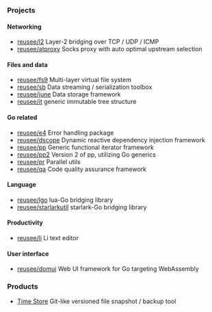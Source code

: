 ### Projects

#### Networking

* [reusee/l2](https://github.com/reusee/l2) Layer-2 bridging over TCP / UDP / ICMP
* [reusee/atproxy](https://github.com/reusee/atproxy) Socks proxy with auto optimal upstream selection

#### Files and data

* [reusee/fs9](https://github.com/reusee/fs9) Multi-layer virtual file system
* [reusee/sb](https://github.com/reusee/sb) Data streaming / serialization toolbox
* [reusee/june](https://github.com/reusee/june) Data storage framework
* [reusee/it](http://github.com/reusee/it) generic immutable tree structure

#### Go related

* [reusee/e4](https://github.com/reusee/e4) Error handling package
* [reusee/dscope](https://github.com/reusee/dscope) Dynamic reactive dependency injection framework
* [reusee/pp](https://github.com/reusee/pp) Generic functional iterator framework
* [reusee/pp2](https://github.com/reusee/pp2) Version 2 of pp, utilizing Go generics
* [reusee/pr](https://github.com/reusee/pr) Parallel utils
* [reusee/qa](https://github.com/reusee/qa) Code quality assurance framework

#### Language

* [reusee/lgo](https://github.com/reusee/lgo) lua-Go bridging library
* [reusee/starlarkutil](https://github.com/reusee/starlarkutil) starlark-Go bridging library

#### Productivity

* [reusee/li](https://github.com/reusee/li) Li text editor

#### User interface

* [reusee/domui](https://github.com/reusee/domui) Web UI framework for Go targeting WebAssembly

### Products

* [Time Store](https://www.microsoft.com/store/apps/9NDTWST8JTNL) Git-like versioned file snapshot / backup tool
